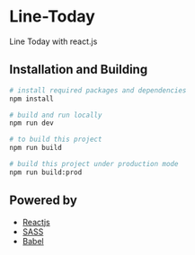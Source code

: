# Line-Today
Line Today with react.js

## Installation and Building

```bash
# install required packages and dependencies
npm install

# build and run locally
npm run dev

# to build this project
npm run build

# build this project under production mode
npm run build:prod
```

## Powered by
- [Reactjs](https://reactjs.org/)
- [SASS](https://sass-lang.com/)
- [Babel](https://babeljs.io/)
